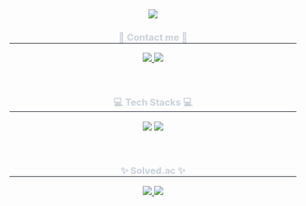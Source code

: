 <div align= "center">
    <img src="https://capsule-render.vercel.app/api?type=waving&color=0:fdbff8,100:ffd894&height=180&text=Hello!%20I'm%20Sugyeong🦦&animation=twinkling&fontColor=ffffff&fontSize=40" />
</div>
<div align= "center">
<h3 style="border-bottom: 1px solid #21262d; color: #c9d1d9;"> 💫 Contact me 💫 </h3>
<div align= "center"> <a href=https://www.instagram.com/_sg__12/followers/> <img src="https://img.shields.io/badge/Instagram-E4405F?style=for-the-badge&logo=Instagram&logoColor=white&link=https://www.instagram.com/_sg__12/followers/"> </a>
        <a href=https://velog.io/@minisudal/posts> <img src="https://img.shields.io/badge/Velog-20C997?style=for-the-badge&logo=Velog&logoColor=white&link=https://velog.io/@minisudal/posts"> </a>
        </div>
<div align= "center">  </div> 
</div> <br><br>
<div align= "center">
<h3 style="border-bottom: 1px solid #21262d; color: #c9d1d9;"> 💻 Tech Stacks 💻 </h3> 
<div style="margin: 0 auto; text-align: center;" align= "center"> <img src="https://img.shields.io/badge/Java-007396?style=for-the-badge&logo=Java&logoColor=white">
        <img src="https://img.shields.io/badge/Spring Boot-6DB33F?style=for-the-badge&logo=Spring Boot&logoColor=white">
        </div>
</div> <br><br>
<div align= "center">
<h3 style="border-bottom: 1px solid #21262d; color: #c9d1d9;"> ✨ Solved.ac ✨ </h3> 
<div align= "center">
<p align="center">
    <a href="https://solved.ac/sukunz1228">
        <img src="http://mazassumnida.wtf/api/v2/generate_badge?boj=sukunz1228">
    </a>
    <img src="http://mazandi.herokuapp.com/api?handle=sukunz1228&theme=warm"/>
</p>
    

<!--
**minisudal/minisudal** is a ✨ _special_ ✨ repository because its `README.md` (this file) appears on your GitHub profile.

Here are some ideas to get you started:

- 🔭 I’m currently working on ...
- 🌱 I’m currently learning ...
- 👯 I’m looking to collaborate on ...
- 🤔 I’m looking for help with ...
- 💬 Ask me about ...
- 📫 How to reach me: ...
- 😄 Pronouns: ...
- ⚡ Fun fact: ...
-->
